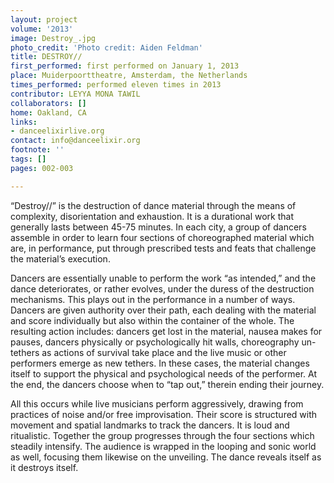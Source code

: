```yaml
---
layout: project
volume: '2013'
image: Destroy_.jpg
photo_credit: 'Photo credit: Aiden Feldman'
title: DESTROY//
first_performed: first performed on January 1, 2013
place: Muiderpoorttheatre, Amsterdam, the Netherlands
times_performed: performed eleven times in 2013
contributor: LEYYA MONA TAWIL
collaborators: []
home: Oakland, CA
links:
- danceelixirlive.org
contact: info@danceelixir.org
footnote: ''
tags: []
pages: 002-003

---
```


“Destroy//” is the destruction of dance material through the means of complexity, disorientation and exhaustion. It is a durational work that generally lasts between 45-75 minutes. In each city, a group of dancers assemble in order to learn four sections of choreographed material which are, in performance, put through prescribed tests and feats that challenge the material’s execution.

Dancers are essentially unable to perform the work “as intended,” and the dance deteriorates, or rather evolves, under the duress of the destruction mechanisms. This plays out in the performance in a number of ways. Dancers are given authority over their path, each dealing with the material and score individually but also within the container of the whole. The resulting action includes: dancers get lost in the material, nausea makes for pauses, dancers physically or psychologically hit walls, choreography un-tethers as actions of survival take place and the live music or other performers emerge as new tethers. In these cases, the material changes itself to support the physical and psychological needs of the performer. At the end, the dancers choose when to “tap out,” therein ending their journey.

All this occurs while live musicians perform aggressively, drawing from practices of noise and/or free improvisation. Their score is structured with movement and spatial landmarks to track the dancers. It is loud and ritualistic. Together the group progresses through the four sections which steadily intensify. The audience is wrapped in the looping and sonic world as well, focusing them likewise on the unveiling. The dance reveals itself as it destroys itself.
